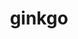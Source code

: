 ---
title: "ginkgo"
layout: cache
categories: [package, develop-2023-10-29]
meta: {"versions": ["1.6.0"], "compilers": ["cce@=15.0.1", "gcc@=11.4.0", "gcc@=9.4.0", "oneapi@=2023.2.0"], "oss": ["rhel8", "ubuntu20.04"], "platforms": ["linux"], "targets": ["neoverse_v1", "ppc64le", "x86_64_v3", "zen4"], "stacks": ["e4s", "e4s-cray-rhel", "e4s-neoverse_v1", "e4s-oneapi", "e4s-power", "e4s-rocm-external", "root"], "num_specs": 15, "num_specs_by_stack": {"e4s-cray-rhel": 1, "root": 15, "e4s-neoverse_v1": 4, "e4s-power": 2, "e4s": 5, "e4s-rocm-external": 2, "e4s-oneapi": 1}}
spec_details: [{"hash": "wghlp4yoervgkpuwxndivtuntfbu4cy2", "compiler": "cce@=15.0.1", "versions": ["1.6.0"], "os": "rhel8", "platform": "linux", "target": "zen4", "variants": ["build_system=cmake", "build_type=Release", "~cuda", "~develtools", "~full_optimizations", "generator=make", "~hwloc", "~ipo", "+mpi", "~oneapi", "+openmp", "~rocm", "+shared"], "stacks": ["e4s-cray-rhel", "root"], "size": "-", "tarball": "https://binaries.spack.io/releases/develop-2023-10-29/build_cache/linux-rhel8-zen4/cce-15.0.1/ginkgo-1.6.0/linux-rhel8-zen4-cce-15.0.1-ginkgo-1.6.0-wghlp4yoervgkpuwxndivtuntfbu4cy2.spack"}, {"hash": "dwif33lv6qbky5xsakus7ubmnvivf475", "compiler": "gcc@=11.4.0", "versions": ["1.6.0"], "os": "ubuntu20.04", "platform": "linux", "target": "neoverse_v1", "variants": ["build_system=cmake", "build_type=Release", "~cuda", "~develtools", "~full_optimizations", "generator=make", "~hwloc", "~ipo", "+mpi", "~oneapi", "+openmp", "~rocm", "+shared"], "stacks": ["e4s-neoverse_v1", "root"], "size": "-", "tarball": "https://binaries.spack.io/releases/develop-2023-10-29/build_cache/linux-ubuntu20.04-neoverse_v1/gcc-11.4.0/ginkgo-1.6.0/linux-ubuntu20.04-neoverse_v1-gcc-11.4.0-ginkgo-1.6.0-dwif33lv6qbky5xsakus7ubmnvivf475.spack"}, {"hash": "qpagg4lsqjjl6a6w6eyi2bpznxm3x7nj", "compiler": "gcc@=11.4.0", "versions": ["1.6.0"], "os": "ubuntu20.04", "platform": "linux", "target": "neoverse_v1", "variants": ["build_system=cmake", "build_type=Release", "+cuda", "cuda_arch=80", "~develtools", "~full_optimizations", "generator=make", "~hwloc", "~ipo", "+mpi", "~oneapi", "+openmp", "~rocm", "+shared"], "stacks": ["e4s-neoverse_v1", "root"], "size": "-", "tarball": "https://binaries.spack.io/releases/develop-2023-10-29/build_cache/linux-ubuntu20.04-neoverse_v1/gcc-11.4.0/ginkgo-1.6.0/linux-ubuntu20.04-neoverse_v1-gcc-11.4.0-ginkgo-1.6.0-qpagg4lsqjjl6a6w6eyi2bpznxm3x7nj.spack"}, {"hash": "bgza4rckht5rwq4md64vgl5iqpskkzux", "compiler": "gcc@=11.4.0", "versions": ["1.6.0"], "os": "ubuntu20.04", "platform": "linux", "target": "neoverse_v1", "variants": ["build_system=cmake", "build_type=Release", "+cuda", "cuda_arch=75", "~develtools", "~full_optimizations", "generator=make", "~hwloc", "~ipo", "+mpi", "~oneapi", "+openmp", "~rocm", "+shared"], "stacks": ["e4s-neoverse_v1", "root"], "size": "-", "tarball": "https://binaries.spack.io/releases/develop-2023-10-29/build_cache/linux-ubuntu20.04-neoverse_v1/gcc-11.4.0/ginkgo-1.6.0/linux-ubuntu20.04-neoverse_v1-gcc-11.4.0-ginkgo-1.6.0-bgza4rckht5rwq4md64vgl5iqpskkzux.spack"}, {"hash": "jom4aypml7tbwtj5mhr3at6lyur4i6zz", "compiler": "gcc@=11.4.0", "versions": ["1.6.0"], "os": "ubuntu20.04", "platform": "linux", "target": "neoverse_v1", "variants": ["build_system=cmake", "build_type=Release", "+cuda", "cuda_arch=90", "~develtools", "~full_optimizations", "generator=make", "~hwloc", "~ipo", "+mpi", "~oneapi", "+openmp", "~rocm", "+shared"], "stacks": ["e4s-neoverse_v1", "root"], "size": "-", "tarball": "https://binaries.spack.io/releases/develop-2023-10-29/build_cache/linux-ubuntu20.04-neoverse_v1/gcc-11.4.0/ginkgo-1.6.0/linux-ubuntu20.04-neoverse_v1-gcc-11.4.0-ginkgo-1.6.0-jom4aypml7tbwtj5mhr3at6lyur4i6zz.spack"}, {"hash": "ajw6wpdwbvduaeedju2gath4lyetdf6b", "compiler": "gcc@=9.4.0", "versions": ["1.6.0"], "os": "ubuntu20.04", "platform": "linux", "target": "ppc64le", "variants": ["build_system=cmake", "build_type=Release", "+cuda", "cuda_arch=70", "~develtools", "~full_optimizations", "generator=make", "~hwloc", "~ipo", "+mpi", "~oneapi", "+openmp", "~rocm", "+shared"], "stacks": ["root", "e4s-power"], "size": "-", "tarball": "https://binaries.spack.io/releases/develop-2023-10-29/build_cache/linux-ubuntu20.04-ppc64le/gcc-9.4.0/ginkgo-1.6.0/linux-ubuntu20.04-ppc64le-gcc-9.4.0-ginkgo-1.6.0-ajw6wpdwbvduaeedju2gath4lyetdf6b.spack"}, {"hash": "zrsk55yo44e27ckglhr64rp3b7hsi6s2", "compiler": "gcc@=9.4.0", "versions": ["1.6.0"], "os": "ubuntu20.04", "platform": "linux", "target": "ppc64le", "variants": ["build_system=cmake", "build_type=Release", "~cuda", "~develtools", "~full_optimizations", "generator=make", "~hwloc", "~ipo", "+mpi", "~oneapi", "+openmp", "~rocm", "+shared"], "stacks": ["root", "e4s-power"], "size": "-", "tarball": "https://binaries.spack.io/releases/develop-2023-10-29/build_cache/linux-ubuntu20.04-ppc64le/gcc-9.4.0/ginkgo-1.6.0/linux-ubuntu20.04-ppc64le-gcc-9.4.0-ginkgo-1.6.0-zrsk55yo44e27ckglhr64rp3b7hsi6s2.spack"}, {"hash": "sluwjnrrblyjtl7o2dud36mfcw6fkl6q", "compiler": "gcc@=11.4.0", "versions": ["1.6.0"], "os": "ubuntu20.04", "platform": "linux", "target": "x86_64_v3", "variants": ["build_system=cmake", "build_type=Release", "~cuda", "~develtools", "~full_optimizations", "generator=make", "~hwloc", "~ipo", "+mpi", "~oneapi", "+openmp", "~rocm", "+shared"], "stacks": ["root", "e4s"], "size": "-", "tarball": "https://binaries.spack.io/releases/develop-2023-10-29/build_cache/linux-ubuntu20.04-x86_64_v3/gcc-11.4.0/ginkgo-1.6.0/linux-ubuntu20.04-x86_64_v3-gcc-11.4.0-ginkgo-1.6.0-sluwjnrrblyjtl7o2dud36mfcw6fkl6q.spack"}, {"hash": "bpffkgnhyaj74nfhdia2frz3eioqedwh", "compiler": "gcc@=11.4.0", "versions": ["1.6.0"], "os": "ubuntu20.04", "platform": "linux", "target": "x86_64_v3", "variants": ["build_system=cmake", "build_type=Release", "+cuda", "cuda_arch=90", "~develtools", "~full_optimizations", "generator=make", "~hwloc", "~ipo", "+mpi", "~oneapi", "+openmp", "~rocm", "+shared"], "stacks": ["root", "e4s"], "size": "-", "tarball": "https://binaries.spack.io/releases/develop-2023-10-29/build_cache/linux-ubuntu20.04-x86_64_v3/gcc-11.4.0/ginkgo-1.6.0/linux-ubuntu20.04-x86_64_v3-gcc-11.4.0-ginkgo-1.6.0-bpffkgnhyaj74nfhdia2frz3eioqedwh.spack"}, {"hash": "5fl3cgqwcrvckh2ekn7hyj2kean5fpmy", "compiler": "gcc@=11.4.0", "versions": ["1.6.0"], "os": "ubuntu20.04", "platform": "linux", "target": "x86_64_v3", "variants": ["build_system=cmake", "build_type=Release", "+cuda", "cuda_arch=80", "~develtools", "~full_optimizations", "generator=make", "~hwloc", "~ipo", "+mpi", "~oneapi", "+openmp", "~rocm", "+shared"], "stacks": ["root", "e4s"], "size": "-", "tarball": "https://binaries.spack.io/releases/develop-2023-10-29/build_cache/linux-ubuntu20.04-x86_64_v3/gcc-11.4.0/ginkgo-1.6.0/linux-ubuntu20.04-x86_64_v3-gcc-11.4.0-ginkgo-1.6.0-5fl3cgqwcrvckh2ekn7hyj2kean5fpmy.spack"}, {"hash": "d4usnn7jacxez2neax3uarprj3tjtmfo", "compiler": "gcc@=11.4.0", "versions": ["1.6.0"], "os": "ubuntu20.04", "platform": "linux", "target": "x86_64_v3", "variants": ["amdgpu_target=gfx90a", "build_system=cmake", "build_type=Release", "~cuda", "~develtools", "~full_optimizations", "generator=make", "~hwloc", "~ipo", "+mpi", "~oneapi", "+openmp", "+rocm", "+shared"], "stacks": ["root", "e4s"], "size": "-", "tarball": "https://binaries.spack.io/releases/develop-2023-10-29/build_cache/linux-ubuntu20.04-x86_64_v3/gcc-11.4.0/ginkgo-1.6.0/linux-ubuntu20.04-x86_64_v3-gcc-11.4.0-ginkgo-1.6.0-d4usnn7jacxez2neax3uarprj3tjtmfo.spack"}, {"hash": "m5ix72zk4vabcg657d4wzmhe2se3qq4e", "compiler": "gcc@=11.4.0", "versions": ["1.6.0"], "os": "ubuntu20.04", "platform": "linux", "target": "x86_64_v3", "variants": ["amdgpu_target=gfx90a", "build_system=cmake", "build_type=Release", "~cuda", "~develtools", "~full_optimizations", "generator=make", "~hwloc", "~ipo", "+mpi", "~oneapi", "+openmp", "+rocm", "+shared"], "stacks": ["e4s-rocm-external", "root"], "size": "-", "tarball": "https://binaries.spack.io/releases/develop-2023-10-29/build_cache/linux-ubuntu20.04-x86_64_v3/gcc-11.4.0/ginkgo-1.6.0/linux-ubuntu20.04-x86_64_v3-gcc-11.4.0-ginkgo-1.6.0-m5ix72zk4vabcg657d4wzmhe2se3qq4e.spack"}, {"hash": "wu75z7qyiiymme4qelo6uvibe7pms66v", "compiler": "gcc@=11.4.0", "versions": ["1.6.0"], "os": "ubuntu20.04", "platform": "linux", "target": "x86_64_v3", "variants": ["amdgpu_target=gfx908", "build_system=cmake", "build_type=Release", "~cuda", "~develtools", "~full_optimizations", "generator=make", "~hwloc", "~ipo", "+mpi", "~oneapi", "+openmp", "+rocm", "+shared"], "stacks": ["root", "e4s"], "size": "-", "tarball": "https://binaries.spack.io/releases/develop-2023-10-29/build_cache/linux-ubuntu20.04-x86_64_v3/gcc-11.4.0/ginkgo-1.6.0/linux-ubuntu20.04-x86_64_v3-gcc-11.4.0-ginkgo-1.6.0-wu75z7qyiiymme4qelo6uvibe7pms66v.spack"}, {"hash": "xucnmzfqtikf6tkxbpesnfnaoczwtbda", "compiler": "gcc@=11.4.0", "versions": ["1.6.0"], "os": "ubuntu20.04", "platform": "linux", "target": "x86_64_v3", "variants": ["amdgpu_target=gfx908", "build_system=cmake", "build_type=Release", "~cuda", "~develtools", "~full_optimizations", "generator=make", "~hwloc", "~ipo", "+mpi", "~oneapi", "+openmp", "+rocm", "+shared"], "stacks": ["e4s-rocm-external", "root"], "size": "-", "tarball": "https://binaries.spack.io/releases/develop-2023-10-29/build_cache/linux-ubuntu20.04-x86_64_v3/gcc-11.4.0/ginkgo-1.6.0/linux-ubuntu20.04-x86_64_v3-gcc-11.4.0-ginkgo-1.6.0-xucnmzfqtikf6tkxbpesnfnaoczwtbda.spack"}, {"hash": "rp5aoci42sfzdlygr6ztsgnv3mrronb5", "compiler": "oneapi@=2023.2.0", "versions": ["1.6.0"], "os": "ubuntu20.04", "platform": "linux", "target": "x86_64_v3", "variants": ["build_system=cmake", "build_type=Release", "~cuda", "~develtools", "~full_optimizations", "generator=make", "~hwloc", "~ipo", "+mpi", "~oneapi", "+openmp", "~rocm", "+shared"], "stacks": ["e4s-oneapi", "root"], "size": "-", "tarball": "https://binaries.spack.io/releases/develop-2023-10-29/build_cache/linux-ubuntu20.04-x86_64_v3/oneapi-2023.2.0/ginkgo-1.6.0/linux-ubuntu20.04-x86_64_v3-oneapi-2023.2.0-ginkgo-1.6.0-rp5aoci42sfzdlygr6ztsgnv3mrronb5.spack"}]
---